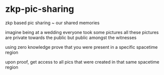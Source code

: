 # zkp-pic-sharing
zkp based pic sharing ~ our shared memories

imagine being at a wedding
everyone took some pictures
all these pictures are private towards the public but public amongst the witnesses

using zero knowledge prove that you were present in a specific spacetime region

upon proof, get access to all pics that were created in that same spacetime region
